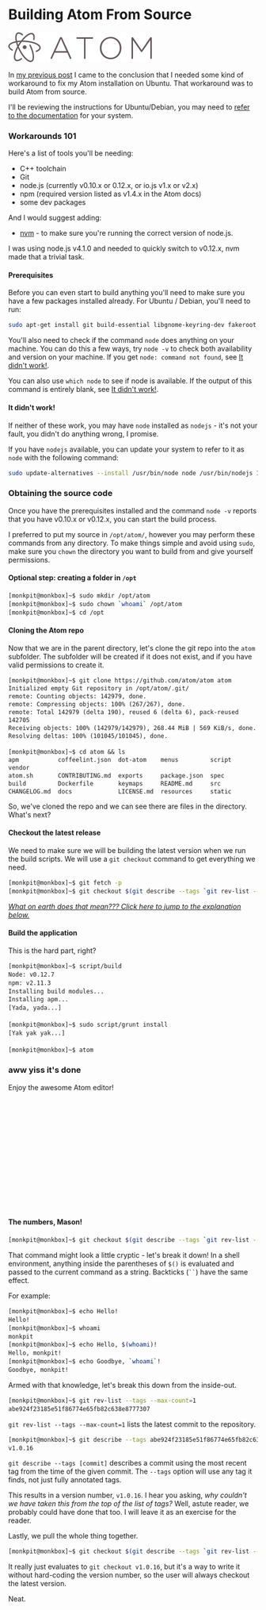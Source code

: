 

# Building Atom From Source

<a href='http://www.atom.io'><img class='img-responsive atom-logo' src='./posts/images/atomeditor.png' alt="Get Atom!"/></a>


In [my previous post](/markdown/atom) I came to the conclusion that I needed some kind of workaround to fix my Atom installation on Ubuntu.
That workaround was to build Atom from source.

I'll be reviewing the instructions for Ubuntu/Debian, you may need to [refer to the documentation](https://github.com/atom/atom/tree/master/docs/build-instructions) for your system.

### Workarounds 101

Here's a list of tools you'll be needing:

* C++ toolchain
* Git
* node.js (currently v0.10.x or 0.12.x, or io.js v1.x or v2.x)
* npm (required version listed as v1.4.x in the Atom docs)
* some dev packages

And I would suggest adding:

* [nvm](https://github.com/creationix/nvm) - to make sure you're running the correct version of node.js.

I was using node.js v4.1.0 and needed to quickly switch to v0.12.x, nvm made that a trivial task.

#### Prerequisites

Before you can even start to build anything you'll need to make sure you have a few packages installed already.
For Ubuntu / Debian, you'll need to run:

```bash
sudo apt-get install git build-essential libgnome-keyring-dev fakeroot
```

You'll also need to check if the command `node` does anything on your machine.
You can do this a few ways, try `node -v` to check both availability and version on your machine.
If you get `node: command not found`, see [It didn't work!](#it-didnt-work).

You can also use `which node` to see if node is available.
If the output of this command is entirely blank, see [It didn't work!](#it-didnt-work).

<a name='it-didnt-work'></a>

#### It didn't work!
If neither of these work, you may have `node` installed as `nodejs` - it's not your fault, you didn't do anything wrong, I promise.

If you have `nodejs` available, you can update your system to refer to it as `node` with the following command:

```bash
sudo update-alternatives --install /usr/bin/node node /usr/bin/nodejs 10
```

### Obtaining the source code

Once you have the prerequisites installed and the command `node -v` reports that you have v0.10.x or v0.12.x, you can start the build process.

I preferred to put my source in `/opt/atom/`, however you may perform these commands from any directory.
To make things simple and avoid using `sudo`, make sure you `chown` the directory you want to build from and give yourself permissions.

#### Optional step: creating a folder in `/opt`

```bash
[monkpit@monkbox]~$ sudo mkdir /opt/atom
[monkpit@monkbox]~$ sudo chown `whoami` /opt/atom
[monkpit@monkbox]~$ cd /opt
```

#### Cloning the Atom repo

Now that we are in the parent directory, let's clone the git repo into the `atom` subfolder.
The subfolder will be created if it does not exist, and if you have valid permissions to create it.

```
[monkpit@monkbox]~$ git clone https://github.com/atom/atom atom
Initialized empty Git repository in /opt/atom/.git/
remote: Counting objects: 142979, done.
remote: Compressing objects: 100% (267/267), done.
remote: Total 142979 (delta 190), reused 6 (delta 6), pack-reused 142705
Receiving objects: 100% (142979/142979), 268.44 MiB | 569 KiB/s, done.
Resolving deltas: 100% (101045/101045), done.

[monkpit@monkbox]~$ cd atom && ls
apm           coffeelint.json  dot-atom    menus         script  vendor
atom.sh       CONTRIBUTING.md  exports     package.json  spec
build         Dockerfile       keymaps     README.md     src
CHANGELOG.md  docs             LICENSE.md  resources     static
```

So, we've cloned the repo and we can see there are files in the directory.
What's next?

#### Checkout the latest release

We need to make sure we will be building the latest version when we run the build scripts.
We will use a `git checkout` command to get everything we need.

```bash
[monkpit@monkbox]~$ git fetch -p
[monkpit@monkbox]~$ git checkout $(git describe --tags `git rev-list --tags --max-count=1`)
```

[<i>What on earth does that mean??? Click here to jump to the explanation below.</i>](#explanation)


#### Build the application

This is the hard part, right?

```bash
[monkpit@monkbox]~$ script/build
Node: v0.12.7
npm: v2.11.3
Installing build modules...
Installing apm...
[Yada, yada...]

[monkpit@monkbox]~$ sudo script/grunt install
[Yak yak yak...]

[monkpit@monkbox]~$ atom
```

### aww yiss it's done

Enjoy the awesome Atom editor!

<br/><br/><br/><br/><br/><br/><br/><br/><br/><br/><br/><br/><br/>


<a name="explanation"></a>

#### The numbers, Mason!

```bash
[monkpit@monkbox]~$ git checkout $(git describe --tags `git rev-list --tags --max-count=1`)
```

That command might look a little cryptic - let's break it down!
In a shell environment, anything inside the parentheses of `$()` is evaluated and passed to the current command as a string.
Backticks (` `` `) have the same effect.

For example:

```bash
[monkpit@monkbox]~$ echo Hello!
Hello!
[monkpit@monkbox]~$ whoami
monkpit
[monkpit@monkbox]~$ echo Hello, $(whoami)!
Hello, monkpit!
[monkpit@monkbox]~$ echo Goodbye, `whoami`!
Goodbye, monkpit!
```

Armed with that knowledge, let's break this down from the inside-out.

```bash
[monkpit@monkbox]~$ git rev-list --tags --max-count=1
abe924f23185e51f86774e65fb82c638e8777307
```

`git rev-list --tags --max-count=1` lists the latest commit to the repository.

```bash
[monkpit@monkbox]~$ git describe --tags abe924f23185e51f86774e65fb82c638e8777307
v1.0.16
```

`git describe --tags [commit]` describes a commit using the most recent tag from the time of the given commit.
The `--tags` option will use any tag it finds, not just fully annotated tags.

This results in a version number, `v1.0.16`.
I hear you asking, <i>why couldn't we have taken this from the top of the list of tags?</i>
Well, astute reader, we probably could have done that too.
I will leave it as an exercise for the reader.

Lastly, we pull the whole thing together.

```bash
[monkpit@monkbox]~$ git checkout $(git describe --tags `git rev-list --tags --max-count=1`)
```

It really just evaluates to `git checkout v1.0.16`, but it's a way to write it without hard-coding the version number, so the user will always checkout the latest version.

Neat.
